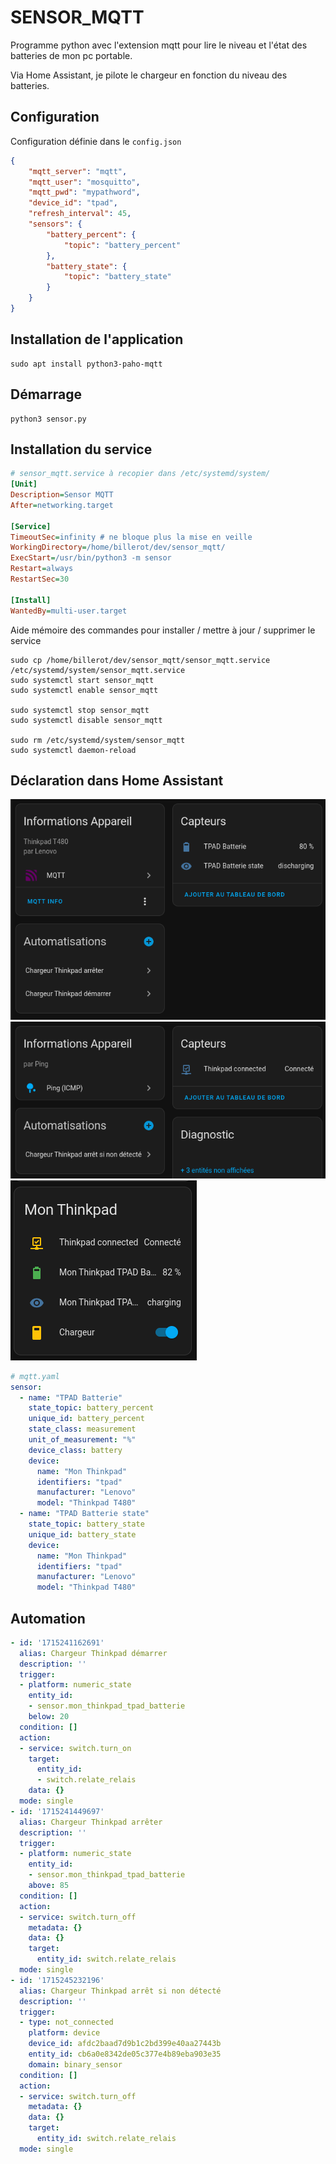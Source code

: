 # SENSOR_MQTT

Programme python avec l'extension mqtt 
pour lire le niveau et l'état des batteries de mon pc portable.

Via Home Assistant, je pilote le chargeur en fonction du niveau des batteries.

## Configuration

Configuration définie dans le `config.json`

```json
{
    "mqtt_server": "mqtt",
    "mqtt_user": "mosquitto",
    "mqtt_pwd": "mypathword",
    "device_id": "tpad",
    "refresh_interval": 45,
    "sensors": {
        "battery_percent": {
            "topic": "battery_percent"
        },
        "battery_state": {
            "topic": "battery_state"
        }
    }
}
```

## Installation de l'application

```shell
sudo apt install python3-paho-mqtt
```

## Démarrage
```shell
python3 sensor.py
```

## Installation du service

```ini
# sensor_mqtt.service à recopier dans /etc/systemd/system/
[Unit]
Description=Sensor MQTT
After=networking.target

[Service]
TimeoutSec=infinity # ne bloque plus la mise en veille
WorkingDirectory=/home/billerot/dev/sensor_mqtt/
ExecStart=/usr/bin/python3 -m sensor
Restart=always
RestartSec=30

[Install]
WantedBy=multi-user.target
```

Aide mémoire des commandes pour installer / mettre à jour / supprimer le service
```shell
sudo cp /home/billerot/dev/sensor_mqtt/sensor_mqtt.service /etc/systemd/system/sensor_mqtt.service
sudo systemctl start sensor_mqtt
sudo systemctl enable sensor_mqtt

sudo systemctl stop sensor_mqtt
sudo systemctl disable sensor_mqtt

sudo rm /etc/systemd/system/sensor_mqtt
sudo systemctl daemon-reload
```

## Déclaration dans Home Assistant

![](images/ha-sensor.png)
![](images/ha-icmp.png)
![](images/ha-lovelace.png)

```yaml
# mqtt.yaml
sensor:
  - name: "TPAD Batterie"
    state_topic: battery_percent
    unique_id: battery_percent
    state_class: measurement
    unit_of_measurement: "%"
    device_class: battery
    device:
      name: "Mon Thinkpad"
      identifiers: "tpad"
      manufacturer: "Lenovo"
      model: "Thinkpad T480"    
  - name: "TPAD Batterie state"
    state_topic: battery_state
    unique_id: battery_state
    device:
      name: "Mon Thinkpad"
      identifiers: "tpad"
      manufacturer: "Lenovo"
      model: "Thinkpad T480"    
```

## Automation

```yaml
- id: '1715241162691'
  alias: Chargeur Thinkpad démarrer
  description: ''
  trigger:
  - platform: numeric_state
    entity_id:
    - sensor.mon_thinkpad_tpad_batterie
    below: 20
  condition: []
  action:
  - service: switch.turn_on
    target:
      entity_id:
      - switch.relate_relais
    data: {}
  mode: single
- id: '1715241449697'
  alias: Chargeur Thinkpad arrêter
  description: ''
  trigger:
  - platform: numeric_state
    entity_id:
    - sensor.mon_thinkpad_tpad_batterie
    above: 85
  condition: []
  action:
  - service: switch.turn_off
    metadata: {}
    data: {}
    target:
      entity_id: switch.relate_relais
  mode: single
- id: '1715245232196'
  alias: Chargeur Thinkpad arrêt si non détecté
  description: ''
  trigger:
  - type: not_connected
    platform: device
    device_id: afdc2baad7d9b1c2bd399e40aa27443b
    entity_id: cb6a0e8342de05c377e4b89eba903e35
    domain: binary_sensor
  condition: []
  action:
  - service: switch.turn_off
    metadata: {}
    data: {}
    target:
      entity_id: switch.relate_relais
  mode: single
```